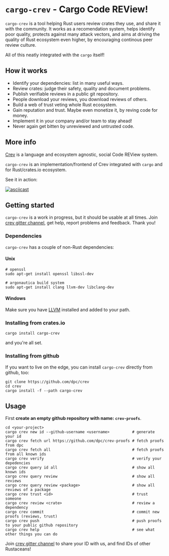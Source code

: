 # `cargo-crev` - Cargo Code REView!


`cargo-crev` is a tool helping Rust users review crates they use,
and share it with the community. It works as a recomendation system,
helps identify poor quality, protects against many attack
vectors, and aims at driving the quality of Rust ecosystem even higher,
by encouraging continous peer review culture.

All of this neatly integrated with the `cargo` itself!

## How it works

* Identify your dependencies: list in many useful ways.
* Review crates: judge their safety, quality and document problems.
* Publish verifiable reviews in a public git repository.
* People download your reviews, you download reviews of others.
* Build a web of trust veting whole Rust ecosystem.
* Gain reputation and trust. Maybe even monetize it, by reving code for money.
* Implement it in your company and/or team to stay ahead! 
* Never again get bitten by unreviewed and untrusted code.

## More info

[Crev](https://github.com/dpc/crev/) is a language and ecosystem agnostic,
social Code REView system.

`cargo-crev` is an implementation/frontend of Crev integrated with `cargo` and
for Rust/crates.io ecosystem.

See it in action:

[![asciicast](https://asciinema.org/a/216695.png)](https://asciinema.org/a/216695?speed=3)

## Getting started

`cargo-crev` is a work in progress, but it should be usable at all times.
Join [crev gitter channel](https://gitter.im/dpc/crev), get help,
report problems and feedback. Thank you!

### Dependencies
`cargo-crev` has a couple of non-Rust dependencies:

#### Unix

```
# openssl
sudo apt-get install openssl libssl-dev

# argonautica build system
sudo apt-get install clang llvm-dev libclang-dev
```

#### Windows

Make sure you have
[LLVM](http://releases.llvm.org/download.html) installed and added to your
path.

### Installing from crates.io

```
cargo install cargo-crev
```

and you're all set.

### Installing from github

If you want to live on the edge, you can install `cargo-crev` directly from github, too:

```
git clone https://github.com/dpc/crev
cd crev
cargo install -f --path cargo-crev
```

## Usage

First **create an empty github repository with name: `crev-proofs`**.

```
cd <your-project>
cargo crev new id --github-username <username>          # generate your id
cargo crev fetch url https://github.com/dpc/crev-proofs # fetch proofs from dpc
cargo crev fetch all                                    # fetch proofs from all known ids
cargo crev verify                                       # verify your depedencies
cargo crev query id all                                 # show all known ids
cargo crev query review                                 # show all reviews
cargo crev query review <package>                       # show all reviews of a package
cargo crev trust <id>                                   # trust someone
cargo crev review <crate>                               # review a dependency
cargo crev commit                                       # commit new proofs (reviews, trust)
cargo crev push                                         # push proofs to your public github repository
cargo crev help                                         # see what other things you can do
```

Join [crev gitter channel](https://gitter.im/dpc/crev) to share your ID with us,
and find IDs of other Rustaceans!
